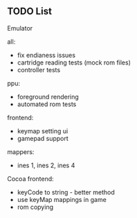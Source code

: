 ## TODO List
Emulator

all:
* fix endianess issues
* cartridge reading tests (mock rom files)
* controller tests

ppu:
* foreground rendering
* automated rom tests

frontend:
* keymap setting ui
* gamepad support

mappers:
* ines 1, ines 2, ines 4

Cocoa frontend:

* keyCode to string - better method
* use keyMap mappings in game
* rom copying

